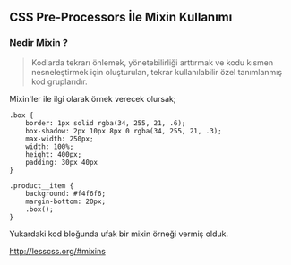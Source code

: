 ## CSS Pre-Processors İle Mixin Kullanımı

### Nedir Mixin ?

> Kodlarda tekrarı önlemek, yönetebilirliği arttırmak ve kodu kısmen nesneleştirmek için oluşturulan, tekrar kullanılabilir özel tanımlanmış kod gruplarıdır.

Mixin'ler ile ilgi olarak örnek verecek olursak;

```
.box {
    border: 1px solid rgba(34, 255, 21, .6);
    box-shadow: 2px 10px 8px 0 rgba(34, 255, 21, .3);
    max-width: 250px;
    width: 100%;
    height: 400px;
    padding: 30px 40px
}
  
.product__item {
    background: #f4f6f6;
    margin-bottom: 20px;
    .box();
}
``` 

Yukardaki kod bloğunda ufak bir mixin örneği vermiş olduk.








http://lesscss.org/#mixins

